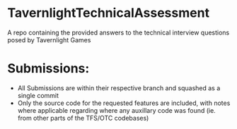 # TavernlightTechnicalAssessment
A repo containing the provided answers to the technical interview questions posed by Tavernlight Games

# Submissions:
 - All Submissions are within their respective branch and squashed as a single commit
 - Only the source code for the requested features are included, with notes where applicable regarding where any auxillary code was found (ie. from other parts of the TFS/OTC codebases)